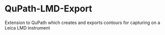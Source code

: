 # QuPath-LMD-Export
Extension to QuPath which creates and exports contours for capturing on a Leica LMD instrument
